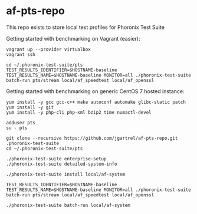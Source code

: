 # af-pts-repo

This repo exists to store local test profiles for Phoronix Test Suite

Getting started with benchmarking on Vagrant (easier):
```
vagrant up --provider virtualbox
vagrant ssh

cd ~/.phoronix-test-suite/pts
TEST_RESULTS_IDENTIFIER=$HOSTNAME-baseline TEST_RESULTS_NAME=$HOSTNAME-baseline MONITOR=all ./phoronix-test-suite batch-run pts/stream local/af_speedtest local/af_openssl
```

Getting started with benchmarking on generic CentOS 7 hosted instance:
```
yum install -y gcc gcc-c++ make autoconf automake glibc-static patch
yum install -y git
yum install -y php-cli php-xml bzip2 time numactl-devel

adduser pts
su - pts

git clone --recursive https://github.com/jgartrel/af-pts-repo.git .phoronix-test-suite
cd ~/.phoronix-test-suite/pts

./phoronix-test-suite enterprise-setup
./phoronix-test-suite detailed-system-info

./phoronix-test-suite install local/af-system

TEST_RESULTS_IDENTIFIER=$HOSTNAME-baseline TEST_RESULTS_NAME=$HOSTNAME-baseline MONITOR=all ./phoronix-test-suite batch-run pts/stream local/af_speedtest local/af_openssl

./phoronix-test-suite batch-run local/af-system
```
